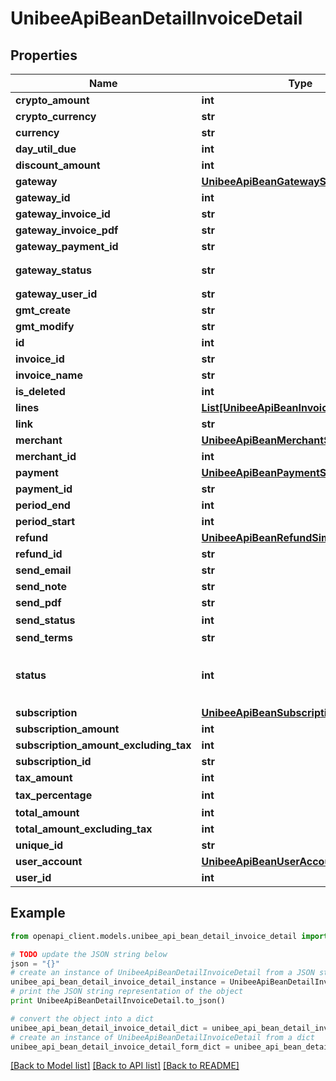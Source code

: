 # UnibeeApiBeanDetailInvoiceDetail


## Properties

Name | Type | Description | Notes
------------ | ------------- | ------------- | -------------
**crypto_amount** | **int** | crypto_amount, cent | [optional] 
**crypto_currency** | **str** | crypto_currency | [optional] 
**currency** | **str** | Currency | [optional] 
**day_util_due** | **int** | day util due after finish | [optional] 
**discount_amount** | **int** | DiscountAmount,Cents | [optional] 
**gateway** | [**UnibeeApiBeanGatewaySimplify**](UnibeeApiBeanGatewaySimplify.md) |  | [optional] 
**gateway_id** | **int** | Id | [optional] 
**gateway_invoice_id** | **str** | GatewayInvoiceId | [optional] 
**gateway_invoice_pdf** | **str** | GatewayInvoicePdf pdf | [optional] 
**gateway_payment_id** | **str** | GatewayPaymentId PaymentId | [optional] 
**gateway_status** | **str** | GatewayStatus，Stripe：https://stripe.com/docs/api/invoices/object | [optional] 
**gateway_user_id** | **str** | GatewayUserId Id | [optional] 
**gmt_create** | **str** | GmtCreate | [optional] 
**gmt_modify** | **str** | GmtModify | [optional] 
**id** | **int** |  | [optional] 
**invoice_id** | **str** | InvoiceId | [optional] 
**invoice_name** | **str** | InvoiceName | [optional] 
**is_deleted** | **int** |  | [optional] 
**lines** | [**List[UnibeeApiBeanInvoiceItemSimplify]**](UnibeeApiBeanInvoiceItemSimplify.md) | lines json data | [optional] 
**link** | **str** | Link | [optional] 
**merchant** | [**UnibeeApiBeanMerchantSimplify**](UnibeeApiBeanMerchantSimplify.md) |  | [optional] 
**merchant_id** | **int** | MerchantId | [optional] 
**payment** | [**UnibeeApiBeanPaymentSimplify**](UnibeeApiBeanPaymentSimplify.md) |  | [optional] 
**payment_id** | **str** | PaymentId | [optional] 
**period_end** | **int** | period_end | [optional] 
**period_start** | **int** | period_start | [optional] 
**refund** | [**UnibeeApiBeanRefundSimplify**](UnibeeApiBeanRefundSimplify.md) |  | [optional] 
**refund_id** | **str** | refundId | [optional] 
**send_email** | **str** | SendEmail | [optional] 
**send_note** | **str** | SendNote | [optional] 
**send_pdf** | **str** | SendPdf | [optional] 
**send_status** | **int** | SendStatus，0-No | 1- YES | [optional] 
**send_terms** | **str** | SendTerms | [optional] 
**status** | **int** | Status，0-Init | 1-pending｜2-processing｜3-paid | 4-failed | 5-cancelled | [optional] 
**subscription** | [**UnibeeApiBeanSubscriptionSimplify**](UnibeeApiBeanSubscriptionSimplify.md) |  | [optional] 
**subscription_amount** | **int** | SubscriptionAmount,Cents | [optional] 
**subscription_amount_excluding_tax** | **int** | SubscriptionAmountExcludingTax,Cents | [optional] 
**subscription_id** | **str** | SubscriptionId | [optional] 
**tax_amount** | **int** | TaxAmount,Cents | [optional] 
**tax_percentage** | **int** | TaxPercentage，1000 &#x3D; 10% | [optional] 
**total_amount** | **int** | TotalAmount,Cents | [optional] 
**total_amount_excluding_tax** | **int** | TotalAmountExcludingTax,Cents | [optional] 
**unique_id** | **str** | UniqueId | [optional] 
**user_account** | [**UnibeeApiBeanUserAccountSimplify**](UnibeeApiBeanUserAccountSimplify.md) |  | [optional] 
**user_id** | **int** | UserId | [optional] 

## Example

```python
from openapi_client.models.unibee_api_bean_detail_invoice_detail import UnibeeApiBeanDetailInvoiceDetail

# TODO update the JSON string below
json = "{}"
# create an instance of UnibeeApiBeanDetailInvoiceDetail from a JSON string
unibee_api_bean_detail_invoice_detail_instance = UnibeeApiBeanDetailInvoiceDetail.from_json(json)
# print the JSON string representation of the object
print UnibeeApiBeanDetailInvoiceDetail.to_json()

# convert the object into a dict
unibee_api_bean_detail_invoice_detail_dict = unibee_api_bean_detail_invoice_detail_instance.to_dict()
# create an instance of UnibeeApiBeanDetailInvoiceDetail from a dict
unibee_api_bean_detail_invoice_detail_form_dict = unibee_api_bean_detail_invoice_detail.from_dict(unibee_api_bean_detail_invoice_detail_dict)
```
[[Back to Model list]](../README.md#documentation-for-models) [[Back to API list]](../README.md#documentation-for-api-endpoints) [[Back to README]](../README.md)


